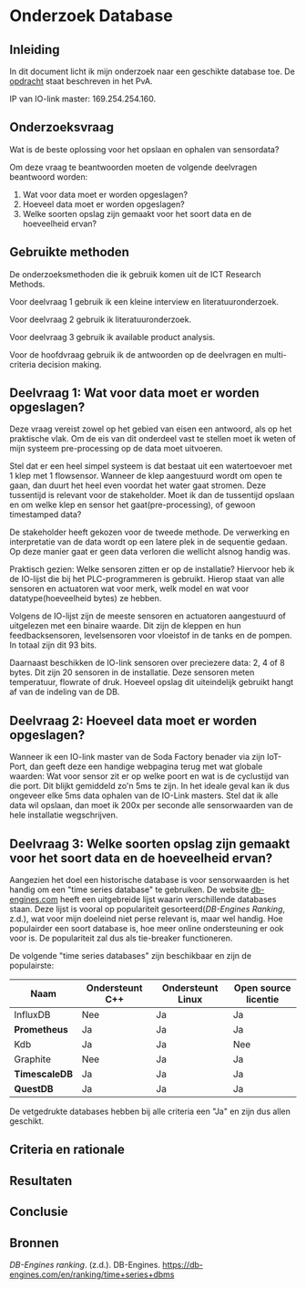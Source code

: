 # Onderzoek Database



## Inleiding

In dit document licht ik mijn onderzoek naar een geschikte database toe. De [opdracht](../process/PvA.markdown#4-doelstelling-opdracht-en-op-te-leveren-resultaten-voor-het-bedrijf) staat beschreven in het PvA.



IP van IO-link master: 169.254.254.160.

## Onderzoeksvraag

Wat is de beste oplossing voor het opslaan en ophalen van sensordata?

Om deze vraag te beantwoorden moeten de volgende deelvragen beantwoord worden:

1. Wat voor data moet er worden opgeslagen?
2. Hoeveel data moet er worden opgeslagen?
3. Welke soorten opslag zijn gemaakt voor het soort data en de hoeveelheid ervan?

## Gebruikte methoden

De onderzoeksmethoden die ik gebruik komen uit de ICT Research Methods.

Voor deelvraag 1 gebruik ik een kleine interview en literatuuronderzoek.

Voor deelvraag 2 gebruik ik literatuuronderzoek.

Voor deelvraag 3 gebruik ik available product analysis.

Voor de hoofdvraag gebruik ik de antwoorden op de deelvragen en multi-criteria decision making.



## Deelvraag 1: Wat voor data moet er worden opgeslagen?

Deze vraag vereist zowel op het gebied van eisen een antwoord, als op het praktische vlak. Om de eis van dit onderdeel vast te stellen moet ik weten of mijn systeem pre-processing op de data moet uitvoeren. 

Stel dat er een heel simpel systeem is dat bestaat uit een watertoevoer met 1 klep met 1 flowsensor. Wanneer de klep aangestuurd wordt om open te gaan, dan duurt het heel even voordat het water gaat stromen. Deze tussentijd is relevant voor de stakeholder. Moet ik dan de tussentijd opslaan en om welke klep en sensor het gaat(pre-processing), of gewoon timestamped data?

De stakeholder heeft gekozen voor de tweede methode. De verwerking en interpretatie van de data wordt op een latere plek in de sequentie gedaan. Op deze manier gaat er geen data verloren die wellicht alsnog handig was. 

Praktisch gezien: Welke sensoren zitten er op de installatie? Hiervoor heb ik de IO-lijst die bij het PLC-programmeren is gebruikt. Hierop staat van alle sensoren en actuatoren wat voor merk, welk model en wat voor datatype(hoeveelheid bytes) ze hebben. 

Volgens de IO-lijst zijn de meeste sensoren en actuatoren aangestuurd of uitgelezen met een binaire waarde. Dit zijn de kleppen en hun feedbacksensoren, levelsensoren voor vloeistof in de tanks en de pompen. In totaal zijn dit 93 bits. 

Daarnaast beschikken de IO-link sensoren over preciezere data: 2, 4 of 8 bytes. Dit zijn 20 sensoren in de installatie. Deze sensoren meten temperatuur, flowrate of druk. Hoeveel opslag dit uiteindelijk gebruikt hangt af van de indeling van de DB.



## Deelvraag 2: Hoeveel data moet er worden opgeslagen?

Wanneer ik een IO-link master van de Soda Factory benader via zijn IoT-Port, dan geeft deze een handige webpagina terug met wat globale waarden: Wat voor sensor zit er op welke poort en wat is de cyclustijd van die port. Dit blijkt gemiddeld zo'n 5ms te zijn. In het ideale geval kan ik dus ongeveer elke 5ms data ophalen van de IO-Link masters. Stel dat ik alle data wil opslaan, dan moet ik 200x per seconde alle sensorwaarden van de hele installatie wegschrijven. 



## Deelvraag 3: Welke soorten opslag zijn gemaakt voor het soort data en de hoeveelheid ervan?

Aangezien het doel een historische database is voor sensorwaarden is het handig om een "time series database" te gebruiken. De website [db-engines.com]() heeft een uitgebreide lijst waarin verschillende databases staan. Deze lijst is vooral op populariteit gesorteerd(*DB-Engines Ranking*, z.d.), wat voor mijn doeleind niet perse relevant is, maar wel handig. Hoe populairder een soort database is, hoe meer online ondersteuning er ook voor is. De populariteit zal dus als tie-breaker functioneren. 

De volgende "time series databases" zijn beschikbaar en zijn de populairste:

| Naam            | Ondersteunt C++ | Ondersteunt Linux | Open source licentie |
| --------------- | --------------- | ----------------- | -------------------- |
| InfluxDB        | Nee             | Ja                | Ja                   |
| **Prometheus**  | Ja              | Ja                | Ja                   |
| Kdb             | Ja              | Ja                | Nee                  |
| Graphite        | Nee             | Ja                | Ja                   |
| **TimescaleDB** | Ja              | Ja                | Ja                   |
| **QuestDB**     | Ja              | Ja                | Ja                   |

De vetgedrukte databases hebben bij alle criteria een "Ja" en zijn dus allen geschikt.

## Criteria en rationale







## Resultaten



## Conclusie



## Bronnen

*DB-Engines ranking*. (z.d.). DB-Engines. https://db-engines.com/en/ranking/time+series+dbms